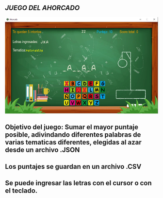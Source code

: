 
## _JUEGO DEL AHORCADO_
![juego](Readme/Captura.PNG)
## Objetivo del juego: Sumar el mayor puntaje posible, adivindando diferentes palabras de varias tematicas diferentes, elegidas al azar desde un archivo .JSON
## Los puntajes se guardan en un archivo .CSV
## Se puede ingresar las letras con el cursor o con el teclado.